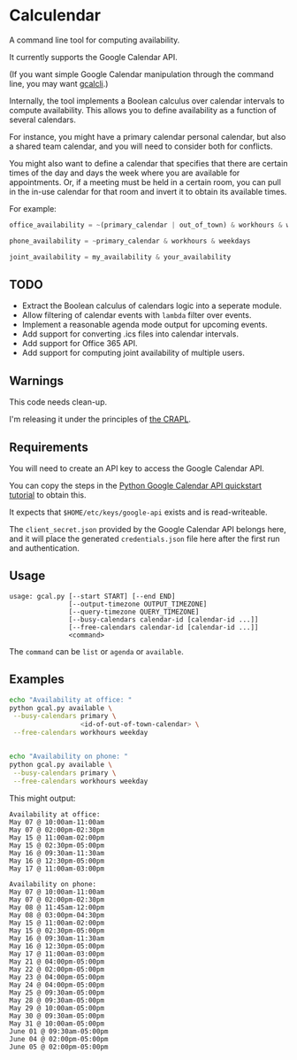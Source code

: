 # Calculendar

A command line tool for computing availability.

It currently supports the Google Calendar API.

(If you want simple Google Calendar manipulation through the command line, you may want [gcalcli](https://pypi.org/project/gcalcli/).)

Internally, the tool implements a Boolean calculus over calendar intervals to
compute availability.  This allows you to define availability as a function of
several calendars.

For instance, you might have a primary calendar personal calendar, but also a
shared team calendar, and you will need to consider both for conflicts.

You might also want to define a calendar that specifies that there are
certain times of the day and days the week where you are available for
appointments.  Or, if a meeting must be held in a certain room, you can pull in
the in-use calendar for that room and invert it to obtain its available times.

For example:

```python
office_availability = ~(primary_calendar | out_of_town) & workhours & weekdays

phone_availability = ~primary_calendar & workhours & weekdays

joint_availability = my_availability & your_availability
```




## TODO

 + Extract the Boolean calculus of calendars logic into a seperate module.
 + Allow filtering of calendar events with `lambda` filter over events.
 + Implement a reasonable agenda mode output for upcoming events.
 + Add support for converting .ics files into calendar intervals.
 + Add support for Office 365 API.
 + Add support for computing joint availability of multiple users.

## Warnings

This code needs clean-up.

I'm releasing it under the principles of [the CRAPL](http://matt.might.net/articles/crapl/).


## Requirements

You will need to create an API key to access the Google Calendar API.

You can copy the steps in the [Python Google Calendar API quickstart tutorial](https://developers.google.com/calendar/quickstart/python) to obtain this.

It expects that `$HOME/etc/keys/google-api` exists and is read-writeable.

The `client_secret.json` provided by the Google Calendar API belongs here, and
it will place the generated `credentials.json` file here after the first run
and authentication.


## Usage

```
usage: gcal.py [--start START] [--end END]
               [--output-timezone OUTPUT_TIMEZONE]
               [--query-timezone QUERY_TIMEZONE]
               [--busy-calendars calendar-id [calendar-id ...]]
               [--free-calendars calendar-id [calendar-id ...]]
               <command> 
```

The `command` can be `list` or `agenda` or `available`.


## Examples

```bash
echo "Availability at office: "
python gcal.py available \
 --busy-calendars primary \
                  <id-of-out-of-town-calendar> \
 --free-calendars workhours weekday


echo "Availability on phone: "
python gcal.py available \
 --busy-calendars primary \
 --free-calendars workhours weekday
```

This might output:

```
Availability at office:
May 07 @ 10:00am-11:00am
May 07 @ 02:00pm-02:30pm
May 15 @ 11:00am-02:00pm
May 15 @ 02:30pm-05:00pm
May 16 @ 09:30am-11:30am
May 16 @ 12:30pm-05:00pm
May 17 @ 11:00am-03:00pm

Availability on phone:
May 07 @ 10:00am-11:00am
May 07 @ 02:00pm-02:30pm
May 08 @ 11:45am-12:00pm
May 08 @ 03:00pm-04:30pm
May 15 @ 11:00am-02:00pm
May 15 @ 02:30pm-05:00pm
May 16 @ 09:30am-11:30am
May 16 @ 12:30pm-05:00pm
May 17 @ 11:00am-03:00pm
May 21 @ 04:00pm-05:00pm
May 22 @ 02:00pm-05:00pm
May 23 @ 04:00pm-05:00pm
May 24 @ 04:00pm-05:00pm
May 25 @ 09:30am-05:00pm
May 28 @ 09:30am-05:00pm
May 29 @ 10:00am-05:00pm
May 30 @ 09:30am-05:00pm
May 31 @ 10:00am-05:00pm
June 01 @ 09:30am-05:00pm
June 04 @ 02:00pm-05:00pm
June 05 @ 02:00pm-05:00pm
```

